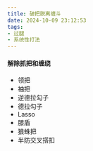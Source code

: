 ```yaml
---
title: 破把脱离缠斗
date: 2024-10-09 23:12:53
tags:
- 过腿
- 系统性打法
---
```




#### 解除抓把和缠绕

- 领把
- 袖把
- 逆德拉勾子
- 德拉勾子
- Lasso
- 膝盾
- 狼蛛把
- 半防交叉搭扣
